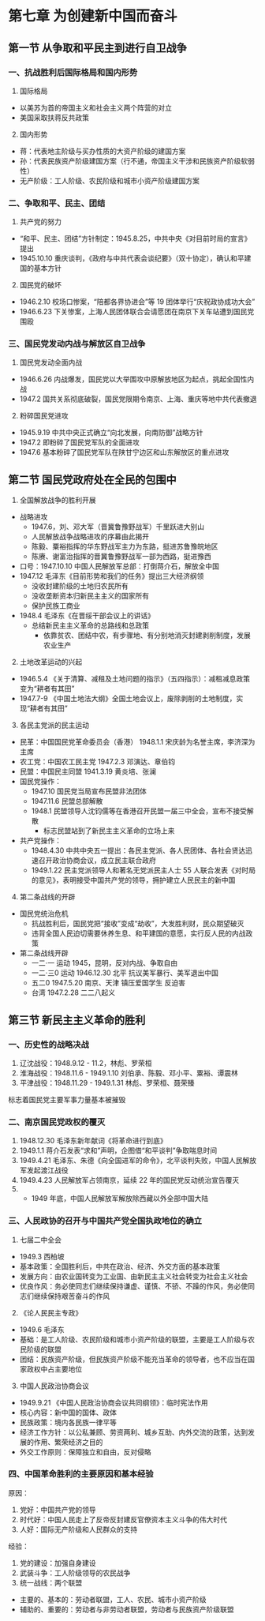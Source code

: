 # 第七章 为创建新中国而奋斗

## 第一节 从争取和平民主到进行自卫战争

### 一、抗战胜利后国际格局和国内形势

1. 国际格局
  - 以美苏为首的帝国主义和社会主义两个阵营的对立
  - 美国采取扶蒋反共政策

2. 国内形势
  - 蒋：代表地主阶级与买办性质的大资产阶级的建国方案
  - 孙：代表民族资产阶级建国方案（行不通，帝国主义干涉和民族资产阶级软弱性）
  - 无产阶级：工人阶级、农民阶级和城市小资产阶级建国方案

### 二、争取和平、民主、团结

1. 共产党的努力
  - “和平、民主、团结”方针制定：1945.8.25，中共中央《对目前时局的宣言》提出
  - 1945.10.10 重庆谈判，《政府与中共代表会谈纪要》（双十协定），确认和平建国的基本方针

2. 国民党的破坏
  - 1946.2.10 校场口惨案，“陪都各界协进会”等 19 团体举行“庆祝政协成功大会”
  - 1946.6.23 下关惨案，上海人民团体联合会请愿团在南京下关车站遭到国民党围殴

### 三、国民党发动内战与解放区自卫战争

1. 国民党发动全面内战
  - 1946.6.26 内战爆发，国民党以大举围攻中原解放地区为起点，挑起全国性内战
  - 1947.2 国共关系彻底破裂，国民党限期令南京、上海、重庆等地中共代表撤退

2. 粉碎国民党进攻
  - 1945.9.19 中共中央正式确立“向北发展，向南防御”战略方针 
  - 1947.2 即粉碎了国民党军队的全面进攻
  - 1947.6 基本粉碎了国民党军队在陕甘宁边区和山东解放区的重点进攻

## 第二节 国民党政府处在全民的包围中

1. 全国解放战争的胜利开展
  - 战略进攻
    - 1947.6，刘、邓大军（晋冀鲁豫野战军）千里跃进大别山
    - 人民解放战争战略进攻的序幕由此揭开
    - 陈毅、粟裕指挥的华东野战军主力为东路，挺进苏鲁豫皖地区
    - 陈赓、谢富治指挥的晋冀鲁豫野战军一部为西路，挺进豫西
  - 口号：1947.10.10 中国人民解放军总部：打倒蒋介石，解放全中国
  - 1947.12 毛泽东《目前形势和我们的任务》提出三大经济纲领
    - 没收封建阶级的土地归农民所有
    - 没收垄断资本归新民主主义的国家所有
    - 保护民族工商业
  - 1948.4 毛泽东《在晋绥干部会议上的讲话》
    - 总结新民主主义革命的总路线和总政策
      - 依靠贫农、团结中农，有步骤地、有分别地消灭封建剥削制度，发展农业生产

2. 土地改革运动的兴起
  - 1946.5.4 《关于清算、减租及土地问题的指示》（五四指示）：减租减息政策变为“耕者有其田”
  - 1947.7-9 《中国土地法大纲》全国土地会议上，废除剥削的土地制度，实现“耕者有其田”

3. 各民主党派的民主运动
  - 民革：中国国民党革命委员会（香港） 1948.1.1 宋庆龄为名誉主席，李济深为主席
  - 农工党：中国农工民主党 1947.2.3 邓演达、章伯钧
  - 民盟：中国民主同盟 1941.3.19 黄炎培、张澜
  - 国民党操作：
    - 1947.10 国民党当局宣布民盟非法团体
    - 1947.11.6 民盟总部解散
    - 1948.1 民盟领导人沈钧儒等在香港召开民盟一届三中全会，宣布不接受解散
      - 标志民盟站到了新民主主义革命的立场上来
  - 共产党操作：
    - 1948.4.30 中共中央五一提出：各民主党派、各人民团体、各社会贤达迅速召开政治协商会议，成立民主联合政府
    - 1949.1.22 民主党派领导人和著名无党派民主人士 55 人联合发表《对时局的意见》，表明接受中国共产党的领导，拥护建立人民民主的新中国

4. 第二条战线的开辟
  - 国民党统治危机
    - 抗战胜利后，国民党把“接收”变成“劫收”，大发胜利财，民众期望破灭
    - 违背全国人民迫切需要休养生息、和平建国的意愿，实行反人民的内战政策
  - 第二条战线开辟
    - 一二·一 运动 1945，昆明，反对内战、争取自由
    - 一二·三0 运动 1946.12.30 北平 抗议美军暴行、美军退出中国
    - 五二0 1947.5.20 南京、天津 镇压爱国学生 反迫害
    - 台湾 1947.2.28 二二八起义

## 第三节 新民主主义革命的胜利

### 一、历史性的战略决战

1. 辽沈战役：1948.9.12 - 11.2，林彪、罗荣桓
2. 淮海战役：1948.11.6 - 1949.1.10 刘伯承、陈毅、邓小平、粟裕、谭震林
3. 平津战役：1948.11.29 - 1949.1.31 林彪、罗荣桓、聂荣臻

标志着国民党主要军事力量基本被摧毁

### 二、南京国民党政权的覆灭

1. 1948.12.30 毛泽东新年献词《将革命进行到底》
2. 1949.1.1 蒋介石发表“求和”声明，企图借“和平谈判”争取喘息时间
3. 1949.4.21 毛泽东、朱德《向全国进军的命令》，北平谈判失败，中国人民解放军发起渡江战役
4. 1949.4.23 人民解放军占领南京，延续 22 年的国民党反动统治宣告覆灭
5. - 1949 年底，中国人民解放军解放除西藏以外全部中国大陆

### 三、人民政协的召开与中国共产党全国执政地位的确立

1. 七届二中全会
  - 1949.3 西柏坡
  - 基本政策：全国胜利后，中共在政治、经济、外交方面的基本政策
  - 发展方向：由农业国转变为工业国、由新民主主义社会转变为社会主义社会
  - 优良作风：务必使同志们继续保持谦虚、谨慎、不骄、不躁的作风，务必使同志们继续保持艰苦奋斗的作风

2. 《论人民民主专政》
  - 1949.6 毛泽东
  - 基础：是工人阶级、农民阶级和城市小资产阶级的联盟，主要是工人阶级与农民阶级的联盟
  - 团结：民族资产阶级，但民族资产阶级不能充当革命的领导者，也不应当在国家政权中占主要地位

3. 中国人民政治协商会议
  - 1949.9.21 《中国人民政治协商会议共同纲领》：临时宪法作用
  - 核心内容：新中国的国体、政体
  - 民族政策：境内各民族一律平等
  - 经济工作方针：以公私兼顾、劳资两利、城乡互助、内外交流的政策，达到发展的作用、繁荣经济之目的
  - 外交工作原则：保障独立和自由，反对侵略

### 四、中国革命胜利的主要原因和基本经验

原因：

1. 党好：中国共产党的领导
2. 时代好：中国人民走上了反帝反封建反官僚资本主义斗争的伟大时代
3. 人好：国际无产阶级和人民群众的支持

经验：

1. 党的建设：加强自身建设
2. 武装斗争：工人阶级领导的农民战争
3. 统一战线：两个联盟
  - 主要的、基本的：劳动者联盟，工人、农民、城市小资产阶级
  - 辅助的、重要的：劳动者与非劳动者联盟，劳动者与民族资产阶级联盟
